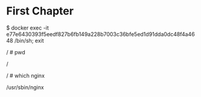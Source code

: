 # First Chapter

$ docker exec -it e77e6430393f5eedf827b6fb149a228b7003c36bfe5ed1d91dda0dc48f4a4648 /bin/sh; exit

/ \# pwd

/

/ \# which nginx

/usr/sbin/nginx



